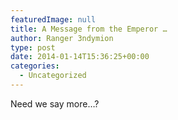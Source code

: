 ```yaml
---
featuredImage: null
title: A Message from the Emperor …
author: Ranger 3ndymion
type: post
date: 2014-01-14T15:36:25+00:00
categories:
  - Uncategorized
---
```

Need we say more&#8230;?
